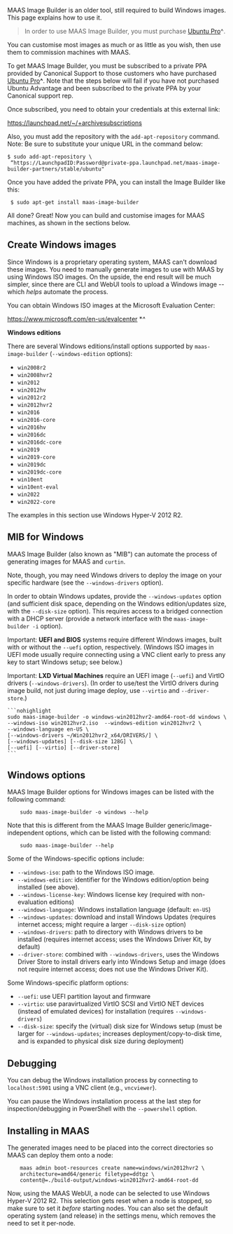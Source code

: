 MAAS Image Builder is an older tool, still required to build Windows images.  This page explains how to use it.

> In order to use MAAS Image Builder, you must purchase [Ubuntu Pro](https://ubuntu.com/pricing/pro)**^**.

You can customise most images as much or as little as you wish, then use them to commission machines with MAAS. 

To get MAAS Image Builder, you must be subscribed to a private PPA provided by Canonical Support to those customers who have purchased [Ubuntu Pro](https://ubuntu.com/pricing/pro)**^**. Note that the steps below will fail if you have not purchased Ubuntu Advantage and been subscribed to the private PPA by your Canonical support rep.

Once subscribed, you need to obtain your credentials at this external link:

https://launchpad.net/~/+archivesubscriptions

Also, you must add the repository with the <code>add-apt-repository</code> command. Note: Be sure to substitute your unique URL in the command below:

   ```nohighlight
$ sudo add-apt-repository \
    “https://LaunchpadID:Password@private-ppa.launchpad.net/maas-image-builder-partners/stable/ubuntu"
   ```
	
Once you have added the private PPA, you can install the Image Builder like this:

   ```nohighlight
    $ sudo apt-get install maas-image-builder
   ```
	
All done? Great!  Now you can build and customise images for MAAS machines, as shown in the sections below.

## Create Windows images

Since Windows is a proprietary operating system, MAAS can't download these images. You need to manually generate images to use with MAAS by using Windows ISO images. On the upside, the end result will be much simpler, since there are CLI and WebUI tools to upload a Windows image -- which _helps_ automate the process.

You can obtain Windows ISO images at the Microsoft Evaluation Center:

https://www.microsoft.com/en-us/evalcenter **^*

<b>Windows editions</b>

There are several Windows editions/install options supported by `maas-image-builder` (`--windows-edition` options):

- `win2008r2`
- `win2008hvr2`
- `win2012`
- `win2012hv`
- `win2012r2`
- `win2012hvr2`
- `win2016`
- `win2016-core`
- `win2016hv`
- `win2016dc`
- `win2016dc-core`
- `win2019`
- `win2019-core`
- `win2019dc`
- `win2019dc-core`
- `win10ent`
- `win10ent-eval`
- `win2022`
- `win2022-core`

The examples in this section use Windows Hyper-V 2012 R2.

## MIB for Windows

MAAS Image Builder (also known as "MIB") can automate the process of generating images for MAAS and <code>curtin</code>.

Note, though, you may need Windows drivers to deploy the image on your specific hardware (see the `--windows-drivers` option).

In order to obtain Windows updates, provide the <code>--windows-updates</code> option (and sufficient disk space, depending on the Windows edition/updates size, with the <code>--disk-size</code> option). This requires access to a bridged connection with a DHCP server (provide a network interface with the <code>maas-image-builder -i</code> option).

Important: <b>UEFI and BIOS</b> systems require different Windows images, built with or without the `--uefi` option, respectively.
(Windows ISO images in UEFI mode usually require connecting using a VNC client early to press any key to start Windows setup; see below.)

Important: <b>LXD Virtual Machines</b> require an UEFI image (`--uefi`) and VirtIO drivers (`--windows-drivers`).
(In order to use/test the VirtIO drivers during image build, not just during image deploy, use `--virtio` and `--driver-store`.)

    ```nohighlight
    sudo maas-image-builder -o windows-win2012hvr2-amd64-root-dd windows \
    --windows-iso win2012hvr2.iso  --windows-edition win2012hvr2 \
    --windows-language en-US \
    [--windows-drivers ~/Win2012hvr2_x64/DRIVERS/] \
    [--windows-updates] [--disk-size 128G] \
    [--uefi] [--virtio] [--driver-store]
	```

## Windows options

MAAS Image Builder options for Windows images can be listed with the following command:

```nohighlight
	sudo maas-image-builder -o windows --help
```

Note that this is different from the MAAS Image Builder generic/image-independent options, which can be listed with the following command:

```nohighlight
	sudo maas-image-builder --help
```

Some of the Windows-specific options include:

- `--windows-iso`: path to the Windows ISO image.
- `--windows-edition`: identifier for the Windows edition/option being installed (see above).
- `--windows-license-key`: Windows license key (required with non-evaluation editions)
- `--windows-language`: Windows installation language (default: `en-US`)
- `--windows-updates`: download and install Windows Updates (requires internet access; might require a larger `--disk-size` option)
- `--windows-drivers`: path to directory with Windows drivers to be installed (requires internet access; uses the Windows Driver Kit, by default)
- `--driver-store`: combined with `--windows-drivers`, uses the Windows Driver Store to install drivers early into Windows Setup and image (does not require internet access; does not use the Windows Driver Kit).

Some Windows-specific platform options:

- `--uefi`: use UEFI partition layout and firmware
- `--virtio`: use paravirtualized VirtIO SCSI and VirtIO NET devices (instead of emulated devices) for installation (requires `--windows-drivers`)
- `--disk-size`: specify the (virtual) disk size for Windows setup (must be larger for `--windows-updates`; increases deployment/copy-to-disk time, and is expanded to physical disk size during deployment)

## Debugging

You can debug the Windows installation process by connecting to <code>localhost:5901</code> using a VNC client (e.g., `vncviewer`).

You can pause the Windows installation process at the last step for inspection/debugging in PowerShell with the `--powershell` option.

## Installing in MAAS

The generated images need to be placed into the correct directories so MAAS can deploy them onto a node:

```nohighlight
    maas admin boot-resources create name=windows/win2012hvr2 \
    architecture=amd64/generic filetype=ddtgz \ 
    content@=./build-output/windows-win2012hvr2-amd64-root-dd 
```

Now, using the MAAS WebUI, a node can be selected to use Windows Hyper-V 2012 R2. This selection gets reset when a node is stopped, so make sure to set it _before_ starting nodes. You can also set the default operating system (and release) in the settings menu, which removes the need to set it per-node.